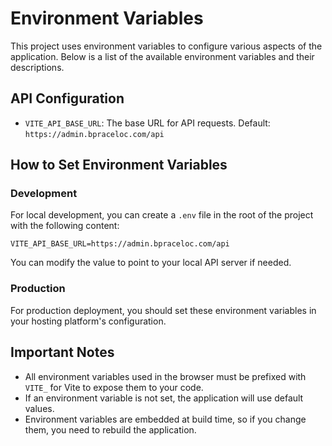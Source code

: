 
# Environment Variables

This project uses environment variables to configure various aspects of the application. Below is a list of the available environment variables and their descriptions.

## API Configuration

- `VITE_API_BASE_URL`: The base URL for API requests. Default: `https://admin.bpraceloc.com/api`

## How to Set Environment Variables

### Development

For local development, you can create a `.env` file in the root of the project with the following content:

```
VITE_API_BASE_URL=https://admin.bpraceloc.com/api
```

You can modify the value to point to your local API server if needed.

### Production

For production deployment, you should set these environment variables in your hosting platform's configuration.

## Important Notes

- All environment variables used in the browser must be prefixed with `VITE_` for Vite to expose them to your code.
- If an environment variable is not set, the application will use default values.
- Environment variables are embedded at build time, so if you change them, you need to rebuild the application.
